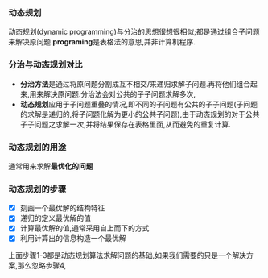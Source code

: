 
### 动态规划
动态规划(dynamic programming)与分治的思想很想很相似;都是通过组合子问题来解决原问题.**programing**是表格法的意思,并非计算机程序.


### 分治与动态规划对比
- **分治方法**是通过将原问题分割成互不相交/来递归求解子问题.再将他们组合起来,用来解决原问题.分治法会对公共的子子问题求解多次,
- **动态规划**应用于子问题重叠的情况,即不同的子问题有公共的子子问题(子问题的求解是递归的,将子问题化解为更小的公共子问题),由于动态规划的对于公共子子问题之求解一次,并将结果保存在表格里面,从而避免的重复计算.

### 动态规划的用途
通常用来求解**最优化的问题**


### 动态规划的步骤
- [x] 刻画一个最优解的结构特征
- [x] 递归的定义最优解的值
- [x] 计算最优解的值,通常采用自上而下的方式
- [x] 利用计算出的信息构造一个最优解
  
上面步骤1-3都是动态规划算法求解问题的基础,如果我们需要的只是一个解决方案,那么忽略步骤4,


<!-- ### 经过包装的动态规划问题 -->
<!-- 曾经有个智障朋友考我一道关于**切绳子**的问题:**一段绳子如何才能通过对折,找出其1/6的长度**,这不就是动态规划的问题吗,搞得好像脑经急转弯一样,这坑比自己肯定看都没看过动态规划.才会和我说这么智障的问题,连**出题人想考核的知识点**都能搞错,怎么可能有人会大老远叫你过去面试,并且在面试过程中考你脑筋急转弯... -->



